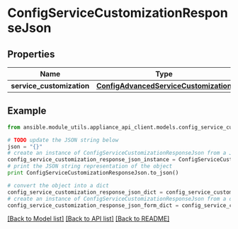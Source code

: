 # ConfigServiceCustomizationResponseJson


## Properties

Name | Type | Description | Notes
------------ | ------------- | ------------- | -------------
**service_customization** | [**ConfigAdvancedServiceCustomization**](ConfigAdvancedServiceCustomization.md) |  | 

## Example

```python
from ansible.module_utils.appliance_api_client.models.config_service_customization_response_json import ConfigServiceCustomizationResponseJson

# TODO update the JSON string below
json = "{}"
# create an instance of ConfigServiceCustomizationResponseJson from a JSON string
config_service_customization_response_json_instance = ConfigServiceCustomizationResponseJson.from_json(json)
# print the JSON string representation of the object
print ConfigServiceCustomizationResponseJson.to_json()

# convert the object into a dict
config_service_customization_response_json_dict = config_service_customization_response_json_instance.to_dict()
# create an instance of ConfigServiceCustomizationResponseJson from a dict
config_service_customization_response_json_form_dict = config_service_customization_response_json.from_dict(config_service_customization_response_json_dict)
```
[[Back to Model list]](../README.md#documentation-for-models) [[Back to API list]](../README.md#documentation-for-api-endpoints) [[Back to README]](../README.md)


